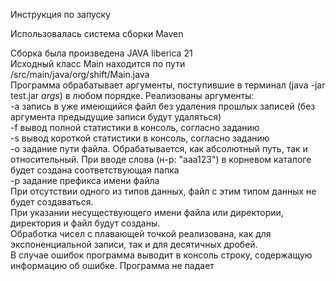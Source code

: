 Инструкция по запуску  
  
Использовалась система сборки Maven  
  
Сборка была произведена JAVA liberica 21  
Исходный класс Main находится по пути /src/main/java/org/shift/Main.java  
Программа обрабатывает аргументы, поступившие в терминал (java -jar test.jar *args*) в любом порядке. Реализованы аргументы:  
-а запись в уже имеющийся файл без удаления прошлых записей (без аргумента предыдущие записи будут удаляться)  
-f вывод полной статистики в консоль, согласно заданию  
-s вывод короткой статистики в консоль, согласно заданию  
-o задание пути файла. Обрабатывается, как абсолютный путь, так и относительный. При вводе слова (н-р: "aaa123") в корневом каталоге будет создана соответствующая папка  
-p задание префикса имени файла  
При отсутствии одного из типов данных, файл с этим типом данных не будет создаваться.  
При указании несуществующего имени файла или директории, директория и файл будут созданы.  
Обработка чисел с плавающей точкой реализована, как для экспоненциальной записи, так и для десятичных дробей.  
В случае ошибок программа выводит в консоль строку, содержащую информацию об ошибке. Программа не падает  
